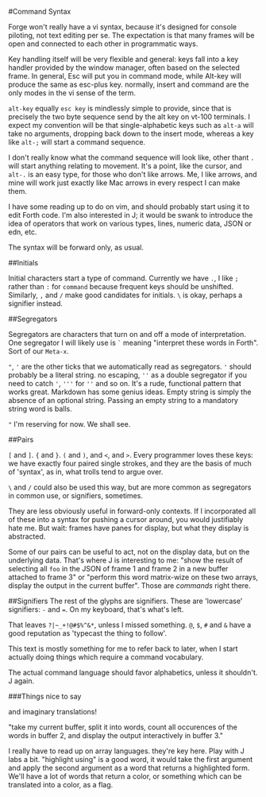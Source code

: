 #Command Syntax

Forge won't really have a vi syntax, because it's designed for console piloting, not text editing per se. The expectation is that many frames will be open and connected to each other in programmatic ways. 

Key handling itself will be very flexible and general: keys fall into a key handler provided by the window manager, often based on the selected frame. In general, Esc will put you in command mode, while Alt-key will produce the same as esc-plus key. normally, insert and command are the only modes in the vi sense of the term.

`alt-key` equally `esc key` is mindlessly simple to provide, since that is precisely the two byte sequence send by the alt key on vt-100 terminals. I expect my convention will be that single-alphabetic keys such as `alt-a` will take no arguments, dropping back down to the insert mode, whereas a key like `alt-;` will start a command sequence. 

I don't really know what the command sequence will look like, other thant `.` will start anything relating to movement. It's a point, like the cursor, and `alt-.` is an easy type, for those who don't like arrows. Me, I like arrows, and mine will work just exactly like Mac arrows in every respect I can make them. 

I have some reading up to do on vim, and should probably start using it to edit Forth code. I'm also interested in J; it would be swank to introduce the idea of operators that work on various types, lines, numeric data, JSON or edn, etc. 

The syntax will be forward only, as usual. 

##Initials

Initial characters start a type of command. Currently we have `.`, I like `;` rather than `:` for `command` because frequent keys should be unshifted. Similarly, `,` and `/` make good candidates for initials. `\` is okay, perhaps a signifier instead. 

##Segregators

Segregators are characters that turn on and off a mode of interpretation. One segregator I will likely use is `` ` `` meaning "interpret these words in Forth". Sort of our `Meta-x`. 

`"`, `'` are the other ticks that we automatically read as segregators. `'` should probably be a literal string. no escaping, `''` as a double segregator if you need to catch `'`, `'''` for `''` and so on. It's a rude, functional pattern that works great. Markdown has some genius ideas. Empty string is simply the absence of an optional string. Passing an empty string to a mandatory string word is balls.


 `"` I'm reserving for now. We shall see.

##Pairs

`[` and `]`. `{` and `}`. `(` and `)`, and `<`, and `>`. Every programmer loves these keys: we have exactly four paired single strokes, and they are the basis of much of 'syntax', as in, what trolls tend to argue over. 

`\` and `/` could also be used this way, but are more common as segregators in common use, or signifiers, sometimes.  

They are less obviously useful in forward-only contexts. If I incorporated all of these into a syntax for pushing a cursor around, you would justifiably hate me. But wait: frames have panes for display, but what they display is abstracted. 

Some of our pairs can be useful to act, not on the display data, but on the underlying data. That's where J is interesting to me: "show the result of selecting all `foo` in the JSON of frame 1 and frame 2 in a new buffer attached to frame 3" or "perform this word matrix-wize on these two arrays, display the output in the current buffer". Those are *commands* right there.  

##Signifiers
The rest of the glyphs are signifiers. These are 'lowercase' signifiers: `-` and `=`. On my keyboard, that's what's left. 

That leaves `?|~_+!@#$%^&*`, unless I missed something. `@`, `$`, `#` and `&` have a good reputation as 'typecast the thing to follow'. 

This text is mostly something for me to refer back to later, when I start actually doing things which require a command vocabulary. 

The actual command language should favor alphabetics, unless it shouldn't. J again.

###Things nice to say

and imaginary translations!

"take my current buffer, split it into words, count all occurences of the words in buffer 2, and display the output interactively in buffer 3."

I really have to read up on array languages. they're key here. Play with J labs a bit. "highlight using" is a good word, it would take the first argument and apply the second argument as a word that returns a highlighted form. We'll have a lot of words that return a color, or something which can be translated into a color, as a flag. 